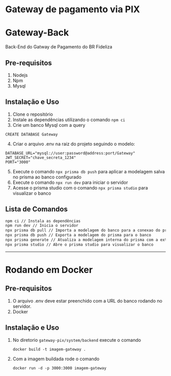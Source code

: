 # Gateway de pagamento via PIX

# Gateway-Back
Back-End do Gatway de Pagamento do BR Fideliza

## Pre-requisitos
1. Nodejs
2. Npm
3. Mysql

## Instalação e Uso
1. Clone o repositório
2. Instale as dependências utilizando o comando `npm ci`
3. Crie um banco Mysql com a query 
```
CREATE DATABASE Gateway 
```
4. Criar o arquivo .env na raiz do projeto seguindo o modelo:
```
DATABASE_URL="mysql://user:password@address:port/Gateway"
JWT_SECRET="chave_secreta_1234"
PORT="3000"

```
5. Execute o comando `npx prisma db push` para aplicar a modelagem salva no prisma ao banco configurado
6. Execute o comando `npx run dev` para iniciar o servidor
7. Acesse o prisma studio com o comando `npx prisma studio` para visualizar o banco

## Lista de Comandos

```bash
npm ci // Instala as dependências
npm run dev // Inicia o servidor
npx prisma db pull // Importa a modelagem do banco para a conexao do prisma
npx prisma db push // Exporta a modelagem do prisma para o banco
npx prisma generate // Atualiza a modelagem interna do prisma com a externa
npx prisma studio // Abre o prisma studio para visualizar o banco
```
---
# Rodando em Docker

## Pre-requisitos
1. O arquivo .env deve estar preenchido com a URL do banco rodando no servidor.
2. Docker

## Instalação e Uso
1. No diretorio ``` gateway-pix/system/backend ``` execute o comando
   ```
   docker build -t imagem-gateway .
   ```
2. Com a imagem buildada rode o comando
   ```
   docker run -d -p 3000:3000 imagem-gateway
   ```
